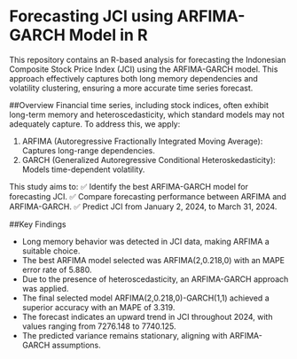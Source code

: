 # Forecasting JCI using ARFIMA-GARCH Model in R
This repository contains an R-based analysis for forecasting the Indonesian Composite Stock Price Index (JCI) using the ARFIMA-GARCH model. This approach effectively captures both long memory dependencies and volatility clustering, ensuring a more accurate time series forecast.

##Overview
Financial time series, including stock indices, often exhibit long-term memory and heteroscedasticity, which standard models may not adequately capture. To address this, we apply:

1. ARFIMA (Autoregressive Fractionally Integrated Moving Average): Captures long-range dependencies.
2. GARCH (Generalized Autoregressive Conditional Heteroskedasticity): Models time-dependent volatility.

This study aims to:
✅ Identify the best ARFIMA-GARCH model for forecasting JCI.
✅ Compare forecasting performance between ARFIMA and ARFIMA-GARCH.
✅ Predict JCI from January 2, 2024, to March 31, 2024.

##Key Findings
- Long memory behavior was detected in JCI data, making ARFIMA a suitable choice.
- The best ARFIMA model selected was ARFIMA(2,0.218,0) with an MAPE error rate of 5.880.
- Due to the presence of heteroscedasticity, an ARFIMA-GARCH approach was applied.
- The final selected model ARFIMA(2,0.218,0)-GARCH(1,1) achieved a superior accuracy with an MAPE of 3.319.
- The forecast indicates an upward trend in JCI throughout 2024, with values ranging from 7276.148 to 7740.125.
- The predicted variance remains stationary, aligning with ARFIMA-GARCH assumptions.
